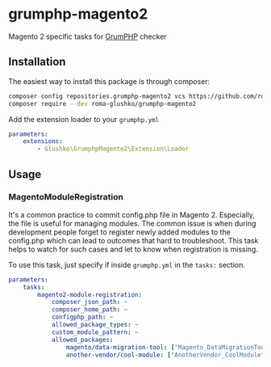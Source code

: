 # grumphp-magento2

Magento 2 specific tasks for <a href="https://github.com/phpro/grumphp">GrumPHP</a> checker

## Installation

The easiest way to install this package is through composer:
```bash
composer config repositories.grumphp-magento2 vcs https://github.com/roma-glushko/grumphp-magento2
composer require --dev roma-glushko/grumphp-magento2
```

Add the extension loader to your `grumphp.yml`

```yaml
parameters:
    extensions:
        - Glushko\GrumphpMagento2\Extension\Loader
```

## Usage

### MagentoModuleRegistration

It's a common practice to commit config.php file in Magento 2. Especially, the file is useful for managing modules. The common issue is when during development people forget to register newly added modules to the config.php which can lead to outcomes that hard to troubleshoot. This task helps to watch for such cases and let to know when registration is missing.

To use this task, just specify if inside `grumphp.yml` in the `tasks:` section.

```yaml
parameters:
    tasks:
        magento2-module-registration:
            composer_json_path: ~
            composer_home_path: ~
            configphp_path: ~
            allowed_package_types: ~
            custom_module_pattern: ~
            allowed_packages:
                magento/data-migration-tool: ["Magento_DataMigrationTool"]
                another-vendor/cool-module: ["AnotherVendor_CoolModule"]
            
```
